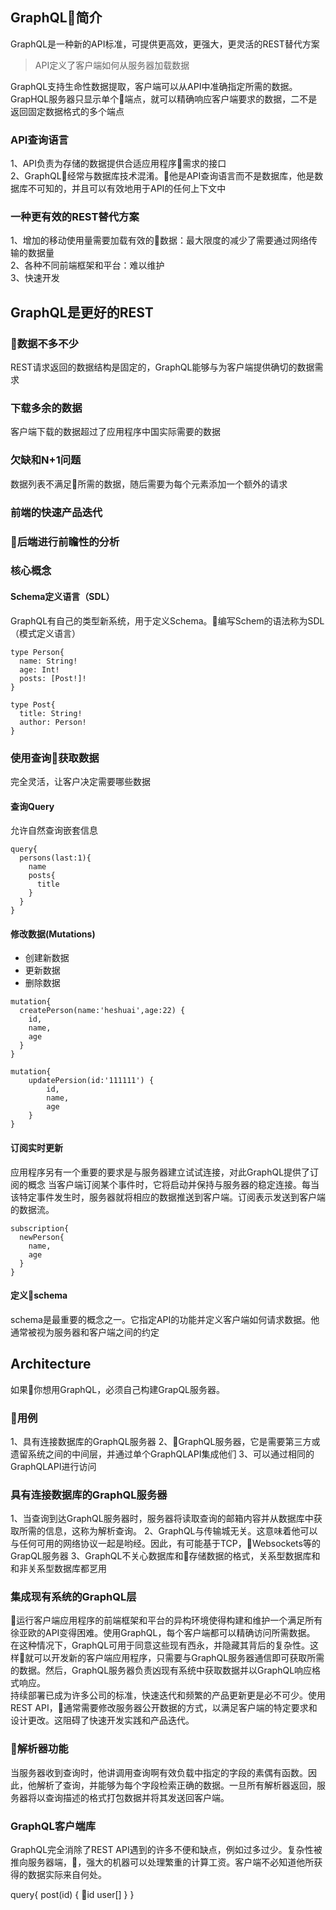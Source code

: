 ## GraphQL简介
GraphQL是一种新的API标准，可提供更高效，更强大，更灵活的REST替代方案
> API定义了客户端如何从服务器加载数据

GraphQL支持生命性数据提取，客户端可以从API中准确指定所需的数据。GrapHQL服务器只显示单个端点，就可以精确响应客户端要求的数据，二不是返回固定数据格式的多个端点
### API查询语言
1、API负责为存储的数据提供合适应用程序需求的接口<br>
2、GraphQL经常与数据库技术混淆。他是API查询语言而不是数据库，他是数据库不可知的，并且可以有效地用于API的任何上下文中
### 一种更有效的REST替代方案
1、增加的移动使用量需要加载有效的数据：最大限度的减少了需要通过网络传输的数据量<br>
2、各种不同前端框架和平台：难以维护<br>
3、快速开发

## GraphQL是更好的REST
### 数据不多不少
REST请求返回的数据结构是固定的，GraphQL能够与为客户端提供确切的数据需求
### 下载多余的数据
客户端下载的数据超过了应用程序中国实际需要的数据
### 欠缺和N+1问题
数据列表不满足所需的数据，随后需要为每个元素添加一个额外的请求
### 前端的快速产品迭代
### 后端进行前瞻性的分析

### 核心概念
#### Schema定义语言（SDL）
GraphQL有自己的类型新系统，用于定义Schema。编写Schem的语法称为SDL（模式定义语言）
```
type Person{
  name: String!
  age: Int!
  posts: [Post!]!
}

type Post{
  title: String!
  author: Person!
}
```
### 使用查询获取数据
完全灵活，让客户决定需要哪些数据
#### 查询Query
允许自然查询嵌套信息
```
query{
  persons(last:1){
    name
    posts{
      title
    }
  }
}
```
#### 修改数据(Mutations)
- 创建新数据
- 更新数据
- 删除数据
```
mutation{
  createPerson(name:'heshuai',age:22) {
    id,
    name,
    age
  }
}

mutation{
    updatePersion(id:'111111') {
        id,
        name,
        age
    }
}
```
#### 订阅实时更新
应用程序另有一个重要的要求是与服务器建立试试连接，对此GraphQL提供了订阅的概念
当客户端订阅某个事件时，它将启动并保持与服务器的稳定连接。每当该特定事件发生时，服务器就将相应的数据推送到客户端。订阅表示发送到客户端的数据流。
```
subscription{
  newPerson{
    name,
    age
  }
}
```
#### 定义schema
schema是最重要的概念之一。它指定API的功能并定义客户端如何请求数据。他通常被视为服务器和客户端之间的约定

## Architecture
如果你想用GraphQL，必须自己构建GrapQL服务器。
### 用例
1、具有连接数据库的GraphQL服务器
2、GraphQL服务器，它是需要第三方或遗留系统之间的中间层，并通过单个GraphQLAPI集成他们
3、可以通过相同的GraphQLAPI进行访问
### 具有连接数据库的GraphQL服务器
1、当查询到达GraphQL服务器时，服务器将读取查询的邮箱内容并从数据库中获取所需的信息，这称为解析查询。
2、GraphQL与传输城无关。这意味着他可以与任何可用的网络协议一起是哟经。因此，有可能基于TCP，Websockets等的GrapQL服务器
3、GraphQL不关心数据库和存储数据的格式，关系型数据库和和非关系型数据库都㐓用
### 集成现有系统的GraphQL层
运行客户端应用程序的前端框架和平台的异构环境使得构建和维护一个满足所有徐亚欧的API变得困难。使用GraphQL，每个客户端都可以精确访问所需数据。<br>
在这种情况下，GraphQL可用于同意这些现有西永，并隐藏其背后的复杂性。这样就可以开发新的客户端应用程序，只需要与GraphQL服务器通信即可获取所需的数据。然后，GraphQL服务器负责凶现有系统中获取数据并以GraphQL响应格式响应。<br>
持续部署已成为许多公司的标准，快速迭代和频繁的产品更新更是必不可少。使用REST API，通常需要修改服务器公开数据的方式，以满足客户端的特定要求和设计更改。这阻碍了快速开发实践和产品迭代。
### 解析器功能
当服务器收到查询时，他讲调用查询啊有效负载中指定的字段的素偶有函数。因此，他解析了查询，并能够为每个字段检索正确的数据。一旦所有解析器返回，服务器将以查询描述的格式打包数据并将其发送回客户端。
### GraphQL客户端库
GraphQL完全消除了REST API遇到的许多不便和缺点，例如过多过少。复杂性被推向服务器端，，强大的机器可以处理繁重的计算工资。客户端不必知道他所获得的数据实际来自何处。

query{
  post(id) {
    id
    user[]
  }
}